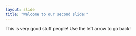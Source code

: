 ```yaml
---
layout: slide
title: "Welcome to our second slide!"
---
```

This is very good stuff people!
Use the left arrow to go back!
